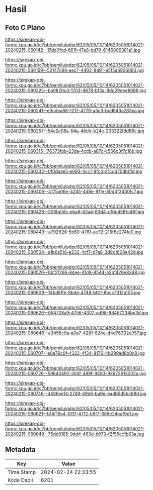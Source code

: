 # Hasil

## Foto C Plano

https://sirekap-obj-formc.kpu.go.id/c7bb/pemilu/pdpr/62/05/05/10/14/6205051014021-20240215-060142--17dd0fcd-661f-47e8-bd70-6146806381a1.jpg

https://sirekap-obj-formc.kpu.go.id/c7bb/pemilu/pdpr/62/05/05/10/14/6205051014021-20240215-060159--52147c88-aec7-4402-8d91-e5f5a6926093.jpg

https://sirekap-obj-formc.kpu.go.id/c7bb/pemilu/pdpr/62/05/05/10/14/6205051014021-20240215-060225--ba0820cd-1703-4678-bf3a-8dd29dee8669.jpg

https://sirekap-obj-formc.kpu.go.id/c7bb/pemilu/pdpr/62/05/05/10/14/6205051014021-20240215-060241--e3cdea88-1217-4779-a3c3-bcd943a283ea.jpg

https://sirekap-obj-formc.kpu.go.id/c7bb/pemilu/pdpr/62/05/05/10/14/6205051014021-20240215-060257--54e2e08a-ff4a-48db-b24e-203322fdd88c.jpg

https://sirekap-obj-formc.kpu.go.id/c7bb/pemilu/pdpr/62/05/05/10/14/6205051014021-20240215-060315--76373fbb-23da-4cdb-a87c-c566c3f7c18b.jpg

https://sirekap-obj-formc.kpu.go.id/c7bb/pemilu/pdpr/62/05/05/10/14/6205051014021-20240215-060332--0f0daae5-e093-4cc1-9fc4-21cdd70db0fd.jpg

https://sirekap-obj-formc.kpu.go.id/c7bb/pemilu/pdpr/62/05/05/10/14/6205051014021-20240215-060406--4175a06e-4245-4d8e-811e-80d4f3430fc7.jpg

https://sirekap-obj-formc.kpu.go.id/c7bb/pemilu/pdpr/62/05/05/10/14/6205051014021-20240215-060426--326bd5fc-eba6-43a4-83d4-df0c4581c46f.jpg

https://sirekap-obj-formc.kpu.go.id/c7bb/pemilu/pdpr/62/05/05/10/14/6205051014021-20240215-060443--a792ff26-5b60-4761-ae72-215f6e274fe0.jpg

https://sirekap-obj-formc.kpu.go.id/c7bb/pemilu/pdpr/62/05/05/10/14/6205051014021-20240215-060508--a1b6a516-e232-4cf7-b7a8-3d9c1608e42d.jpg

https://sirekap-obj-formc.kpu.go.id/c7bb/pemilu/pdpr/62/05/05/10/14/6205051014021-20240215-060526--0bf2f266-84ee-41d8-8544-a2bf426e8348.jpg

https://sirekap-obj-formc.kpu.go.id/c7bb/pemilu/pdpr/62/05/05/10/14/6205051014021-20240215-060609--14bd6ffe-8bdd-4748-bf41-8bcc7312a105.jpg

https://sirekap-obj-formc.kpu.go.id/c7bb/pemilu/pdpr/62/05/05/10/14/6205051014021-20240215-060626--054728a9-4756-4307-ad98-88467234be3d.jpg

https://sirekap-obj-formc.kpu.go.id/c7bb/pemilu/pdpr/62/05/05/10/14/6205051014021-20240215-060646--a3456c9a-a0a7-4281-824e-d4d76392e057.jpg

https://sirekap-obj-formc.kpu.go.id/c7bb/pemilu/pdpr/62/05/05/10/14/6205051014021-20240215-060707--e0e79c0f-4322-4f34-8176-4b299ad8b0c8.jpg

https://sirekap-obj-formc.kpu.go.id/c7bb/pemilu/pdpr/62/05/05/10/14/6205051014021-20240215-060726--59643492-30df-489f-9483-93672913202a.jpg

https://sirekap-obj-formc.kpu.go.id/c7bb/pemilu/pdpr/62/05/05/10/14/6205051014021-20240215-060746--d436ee14-2749-49b6-ba9e-ea4b5d5bc68d.jpg

https://sirekap-obj-formc.kpu.go.id/c7bb/pemilu/pdpr/62/05/05/10/14/6205051014021-20240215-060821--b14f19e4-f031-4712-b6f7-386e24eaf9e1.jpg

https://sirekap-obj-formc.kpu.go.id/c7bb/pemilu/pdpr/62/05/05/10/14/6205051014021-20240215-060849--75dd8185-9dd4-463d-b073-f2f55cc1b63a.jpg


## Metadata

| Key        | Value               |
| ---------- | ------------------- |
| Time Stamp | 2024-02-24 22:33:55 |
| Kode Dapil | 6201                |




